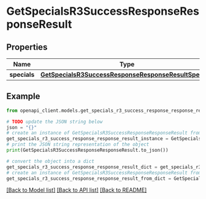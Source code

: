 # GetSpecialsR3SuccessResponseResponseResult


## Properties

Name | Type | Description | Notes
------------ | ------------- | ------------- | -------------
**specials** | [**GetSpecialsR3SuccessResponseResponseResultSpecials**](GetSpecialsR3SuccessResponseResponseResultSpecials.md) |  | 

## Example

```python
from openapi_client.models.get_specials_r3_success_response_response_result import GetSpecialsR3SuccessResponseResponseResult

# TODO update the JSON string below
json = "{}"
# create an instance of GetSpecialsR3SuccessResponseResponseResult from a JSON string
get_specials_r3_success_response_response_result_instance = GetSpecialsR3SuccessResponseResponseResult.from_json(json)
# print the JSON string representation of the object
print(GetSpecialsR3SuccessResponseResponseResult.to_json())

# convert the object into a dict
get_specials_r3_success_response_response_result_dict = get_specials_r3_success_response_response_result_instance.to_dict()
# create an instance of GetSpecialsR3SuccessResponseResponseResult from a dict
get_specials_r3_success_response_response_result_from_dict = GetSpecialsR3SuccessResponseResponseResult.from_dict(get_specials_r3_success_response_response_result_dict)
```
[[Back to Model list]](../README.md#documentation-for-models) [[Back to API list]](../README.md#documentation-for-api-endpoints) [[Back to README]](../README.md)


